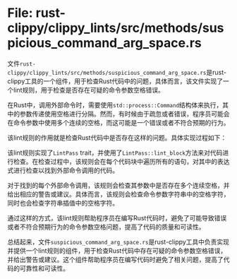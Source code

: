 # File: rust-clippy/clippy_lints/src/methods/suspicious_command_arg_space.rs

文件`rust-clippy/clippy_lints/src/methods/suspicious_command_arg_space.rs`是rust-clippy工具的一个组件，用于检查Rust代码中的问题，具体而言，该文件实现了一个lint规则，用于检查是否存在可疑的命令参数空格错误。

在Rust中，调用外部命令时，需要使用`std::process::Command`结构体来执行，其中的参数传递使用空格进行分隔。然而，有时候由于疏忽或者错误，程序员可能会在命令参数中使用多个连续的空格，而这可能是一个错误或者不符合预期的行为。

该lint规则的作用就是检查Rust代码中是否存在这样的问题。具体实现过程如下：

该lint规则实现了`LintPass` trait，并使用了`LintPass::lint_block`方法来对代码进行检查。在检查过程中，该规则会在每个代码块中遍历所有的语句，对其中的表达式进行检查以找到外部命令调用的代码。

对于找到的每个外部命令调用，该规则会检查其参数中是否存在多个连续空格，并给出相应的警告或建议。具体而言，该规则会检查命令参数字符串中的空格字符，同时也会检查字符串插值中的空格字符。

通过这样的方式，该lint规则帮助程序员在编写Rust代码时，避免了可能导致错误或者不符合预期行为的命令参数空格问题，提高了代码的质量和可读性。

总结起来，文件`suspicious_command_arg_space.rs`是rust-clippy工具中负责实现并提供一个lint规则的组件，用于检查Rust代码中存在可疑的命令参数空格错误，并给出警告或建议。这个组件帮助程序员在编写代码时避免了相关问题，提高了代码的可靠性和可读性。

